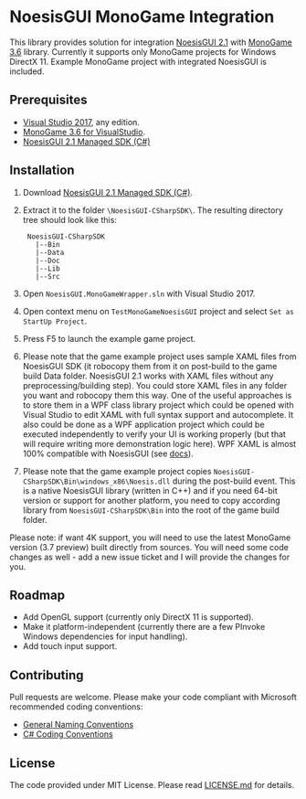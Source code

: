 NoesisGUI MonoGame Integration
=============
This library provides solution for integration [NoesisGUI 2.1](http://noesisengine.com) with [MonoGame 3.6](http://monogame.net) library.
Currently it supports only MonoGame projects for Windows DirectX 11.
Example MonoGame project with integrated NoesisGUI is included.

Prerequisites
-----
* [Visual Studio 2017](https://www.visualstudio.com/), any edition.
* [MonoGame 3.6 for VisualStudio](http://monogame.net).
* [NoesisGUI 2.1 Managed SDK (C#)](http://www.noesisengine.com/developers/downloads.php)

Installation
-----
1. Download [NoesisGUI 2.1 Managed SDK (C#)](http://www.noesisengine.com/developers/downloads.php).
2. Extract it to the folder `\NoesisGUI-CSharpSDK\`. The resulting directory tree should look like this:
        
        NoesisGUI-CSharpSDK
          |--Bin
          |--Data
          |--Doc
          |--Lib
          |--Src
        
3. Open `NoesisGUI.MonoGameWrapper.sln` with Visual Studio 2017.
4. Open context menu on `TestMonoGameNoesisGUI` project and select `Set as StartUp Project`.
5. Press F5 to launch the example game project.
6. Please note that the game example project uses sample XAML files from NoesisGUI SDK (it robocopy them from it on post-build to the game build Data folder. NoesisGUI 2.1 works with XAML files without any preprocessing/building step). You could store XAML files in any folder you want and robocopy them this way. One of the useful approaches is to store them in a WPF class library project which could be opened with Visual Studio to edit XAML with full syntax support and autocomplete. It also could be done as a WPF application project which could be executed independently to verify your UI is working properly (but that will require writing more demonstration logic here). WPF XAML is almost 100% compatible with NoesisGUI (see [docs](http://noesisengine.com/docs)).
7. Please note that the game example project copies `NoesisGUI-CSharpSDK\Bin\windows_x86\Noesis.dll` during the post-build event. This is a native NoesisGUI library (written in C++) and if you need 64-bit version or support for another platform, you need to copy according library from `NoesisGUI-CSharpSDK\Bin` into the root of the game build folder.

Please note: if want 4K support, you will need to use the latest MonoGame version (3.7 preview) built directly from sources. You will need some code changes as well - add a new issue ticket and I will provide the changes for you.

Roadmap
-----
* Add OpenGL support (currently only DirectX 11 is supported).
* Make it platform-independent (currently there are a few PInvoke Windows dependencies for input handling).
* Add touch input support.

Contributing
-----
Pull requests are welcome.
Please make your code compliant with Microsoft recommended coding conventions:
* [General Naming Conventions](https://msdn.microsoft.com/en-us/library/ms229045%28v=vs.110%29.aspx) 
* [C# Coding Conventions](https://msdn.microsoft.com/en-us/library/ff926074.aspx)

License
-----
The code provided under MIT License. Please read [LICENSE.md](LICENSE.md) for details.
